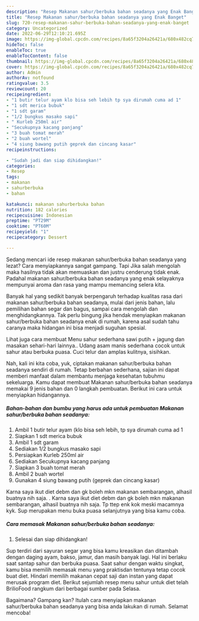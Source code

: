 ```yaml
---
description: "Resep Makanan sahur/berbuka bahan seadanya yang Enak Banget"
title: "Resep Makanan sahur/berbuka bahan seadanya yang Enak Banget"
slug: 720-resep-makanan-sahur-berbuka-bahan-seadanya-yang-enak-banget
category: Uncategorized
date: 2022-06-29T12:10:21.695Z
image: https://img-global.cpcdn.com/recipes/8a65f3204a26421a/680x482cq70/makanan-sahurberbuka-bahan-seadanya-foto-resep-utama.jpg
hideToc: false
enableToc: true
enableTocContent: false
thumbnail: https://img-global.cpcdn.com/recipes/8a65f3204a26421a/680x482cq70/makanan-sahurberbuka-bahan-seadanya-foto-resep-utama.jpg
cover: https://img-global.cpcdn.com/recipes/8a65f3204a26421a/680x482cq70/makanan-sahurberbuka-bahan-seadanya-foto-resep-utama.jpg
author: Admin
authorAv: notfound
ratingvalue: 3.5
reviewcount: 20
recipeingredient:
- "1 butir telur ayam klo bisa seh lebih tp sya dirumah cuma ad 1"
- "1 sdt merica bubuk"
- "1 sdt garam"
- "1/2 bungkus masako sapi"
- " Kurleb 250ml air"
- "Secukupnya kacang panjang"
- "3 buah tomat merah"
- "2 buah wortel"
- "4 siung bawang putih geprek dan cincang kasar"
recipeinstructions:

- "Sudah jadi dan siap dihidangkan!"
categories:
- Resep
tags:
- makanan
- sahurberbuka
- bahan

katakunci: makanan sahurberbuka bahan 
nutrition: 182 calories
recipecuisine: Indonesian
preptime: "PT29M"
cooktime: "PT60M"
recipeyield: "1"
recipecategory: Dessert

---
```



Sedang mencari ide resep makanan sahur/berbuka bahan seadanya yang lezat? Cara menyiapkannya sangat gampang. Tapi Jika salah mengolah maka hasilnya tidak akan memuaskan dan justru cenderung tidak enak. Padahal makanan sahur/berbuka bahan seadanya yang enak selayaknya mempunyai aroma dan rasa yang mampu memancing selera kita.


Banyak hal yang sedikit banyak berpengaruh terhadap kualitas rasa dari makanan sahur/berbuka bahan seadanya, mulai dari jenis bahan, lalu pemilihan bahan segar dan bagus, sampai cara mengolah dan menghidangkannya. Tak perlu bingung jika hendak menyiapkan makanan sahur/berbuka bahan seadanya enak di rumah, karena asal sudah tahu caranya maka hidangan ini bisa menjadi suguhan spesial.

Lihat juga cara membuat Menu sahur sederhana sawi putih + jagung dan masakan sehari-hari lainnya.. Udang asam manis sederhana cocok untuk sahur atau berbuka puasa. Cuci telur dan amplas kulitnya, sisihkan.


Nah, kali ini kita coba, yuk, ciptakan makanan sahur/berbuka bahan seadanya sendiri di rumah. Tetap berbahan sederhana, sajian ini dapat memberi manfaat dalam membantu menjaga kesehatan tubuhmu sekeluarga. Kamu dapat membuat Makanan sahur/berbuka bahan seadanya memakai 9 jenis bahan dan 0 langkah pembuatan. Berikut ini cara untuk menyiapkan hidangannya.

<!--inarticleads1-->

##### Bahan-bahan dan bumbu yang harus ada untuk pembuatan Makanan sahur/berbuka bahan seadanya:

1. Ambil 1 butir telur ayam (klo bisa seh lebih, tp sya dirumah cuma ad 1
1. Siapkan 1 sdt merica bubuk
1. Ambil 1 sdt garam
1. Sediakan 1/2 bungkus masako sapi
1. Persiapkan  Kurleb 250ml air
1. Sediakan Secukupnya kacang panjang
1. Siapkan 3 buah tomat merah
1. Ambil 2 buah wortel
1. Gunakan 4 siung bawang putih (geprek dan cincang kasar)


Karna saya ikut diet debm dan gk boleh mkn makanan sembarangan, alhasil buatnya nih saja. . Karna saya ikut diet debm dan gk boleh mkn makanan sembarangan, alhasil buatnya nih saja. Tp ttep enk kok meski macamnya kyk. Sup merupakan menu buka puasa selanjutnya yang bisa kamu coba. 

<!--inarticleads2-->

##### Cara memasak Makanan sahur/berbuka bahan seadanya:


1. Selesai dan siap dihidangkan!

Sup terdiri dari sayuran segar yang bisa kamu kreasikan dan ditambah dengan daging ayam, bakso, jamur, dan masih banyak lagi. Hal ini berlaku saat santap sahur dan berbuka puasa. Saat sahur dengan waktu singkat, kamu bisa memilih memasak menu yang praktisdan tentunya tetap cocok buat diet. Hindari memilih makanan cepat saji dan instan yang dapat merusak program diet. Berikut sejumlah resep menu sahur untuk diet telah BrilioFood rangkum dari berbagai sumber pada Selasa. 

Bagaimana? Gampang kan? Itulah cara menyiapkan makanan sahur/berbuka bahan seadanya yang bisa anda lakukan di rumah. Selamat mencoba!
